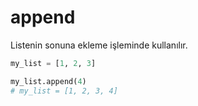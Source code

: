 # append

Listenin sonuna ekleme işleminde kullanılır.

```python
my_list = [1, 2, 3]

my_list.append(4)
# my_list = [1, 2, 3, 4]

```
